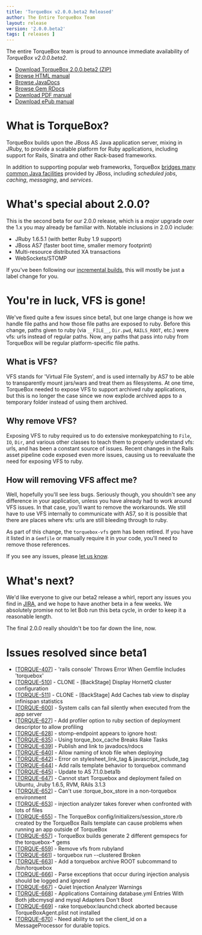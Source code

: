 ```yaml
---
title: 'TorqueBox v2.0.0.beta2 Released'
author: The Entire TorqueBox Team
layout: release
version: '2.0.0.beta2'
tags: [ releases ]
---
```


The entire TorqueBox team is proud to announce immediate availability
of *TorqueBox v2.0.0.beta2*.

* [Download TorqueBox 2.0.0.beta2 (ZIP)][download]
* [Browse HTML manual][htmldocs]
* [Browse JavaDocs][javadocs]
* [Browse Gem RDocs][rdocs]
* [Download PDF manual][pdfdocs]
* [Download ePub manual][epubdocs]

# What is TorqueBox?

TorqueBox builds upon the JBoss AS Java application server,
mixing in JRuby, to provide a scalable platform for Ruby applications,
including support for Rails, Sinatra and other Rack-based frameworks.

In addition to supporting popular web frameworks, TorqueBox [bridges
many common Java facilities][features] provided by JBoss, including *scheduled jobs*,
*caching*, *messaging*, and *services*.

# What's special about 2.0.0?

This is the second beta for our 2.0.0 release, which is a *major* upgrade over
the 1.x you may already be familiar with.  Notable inclusions in 2.0.0 include:

* JRuby 1.6.5.1 (with better Ruby 1.9 support)
* JBoss AS7 (faster boot time, smaller memory footprint)
* Multi-resource distributed XA transactions
* WebSockets/STOMP

If you've been following our [incremental builds], this will mostly be just a 
label change for you.

# You're in luck, VFS is gone!

We've fixed quite a few issues since beta1, but one large change is how
we handle file paths and how those file paths are exposed to ruby. Before 
this change, paths given to ruby (via `__FILE__`, `Dir.pwd`, `RAILS_ROOT`, etc.) 
were vfs: urls instead of regular paths. Now, any paths that pass into ruby 
from TorqueBox will be regular platform-specific file paths.

## What is VFS?

VFS stands for 'Virtual File System', and is used internally by AS7 to be
able to transparently mount jars/wars and treat them as filesystems. At one
time, TorqueBox needed to expose VFS to support archived ruby applications,
but this is no longer the case since we now explode archived apps to a 
temporary folder instead of using them archived.

## Why remove VFS?

Exposing VFS to ruby required us to do extensive monkeypatching to `File`, `IO`,
`Dir`, and various other classes to teach them to properly understand vfs:
urls, and has been a constant source of issues. Recent changes in the Rails
asset pipeline code exposed even more issues, causing us to reevaluate the
need for exposing VFS to ruby.

## How will removing VFS affect me?

Well, hopefully you'll see less bugs. Seriously though, you shouldn't see
any difference in your application, unless you have already had to work
around VFS issues. In that case, you'll want to remove the workarounds. We
still have to use VFS internally to communicate with AS7, so it is possible 
that there are places where vfs: urls are still bleeding through to ruby. 

As part of this change, the `torquebox-vfs` gem has been retired. If you have
it listed in a `Gemfile` or manually require it in your code, you'll need to 
remove those references. 

If you see any issues, please [let us know][JIRA].

# What's next?

We'd like everyone to give our beta2 release a whirl, report any issues you find
in [JIRA], and we hope to have another beta in a few weeks.  We absolutely
promise not to let Bob run this beta cycle, in order to keep it a reasonable length.

The final 2.0.0 really shouldn't be too far down the line, now.

# Issues resolved since beta1

<ul>
<li>[<a href='https://issues.jboss.org/browse/TORQUE-407'>TORQUE-407</a>] -         &#39;rails console&#39; Throws Error When Gemfile Includes &#39;torquebox&#39;
</li>
<li>[<a href='https://issues.jboss.org/browse/TORQUE-510'>TORQUE-510</a>] -         CLONE - [BackStage] Display HornetQ cluster configuration
</li>
<li>[<a href='https://issues.jboss.org/browse/TORQUE-511'>TORQUE-511</a>] -         CLONE - [BackStage] Add Caches tab view to display infinispan statistics
</li>
<li>[<a href='https://issues.jboss.org/browse/TORQUE-600'>TORQUE-600</a>] -         System calls can fail silently when executed from the app server
</li>
<li>[<a href='https://issues.jboss.org/browse/TORQUE-627'>TORQUE-627</a>] -         Add profiler option to ruby section of deployment descriptor to allow profiling
</li>
<li>[<a href='https://issues.jboss.org/browse/TORQUE-628'>TORQUE-628</a>] -         stomp-endpoint appears to ignore host:
</li>
<li>[<a href='https://issues.jboss.org/browse/TORQUE-635'>TORQUE-635</a>] -         Using torque_box_cache Breaks Rake Tasks
</li>
<li>[<a href='https://issues.jboss.org/browse/TORQUE-639'>TORQUE-639</a>] -         Publish and link to javadocs/rdocs
</li>
<li>[<a href='https://issues.jboss.org/browse/TORQUE-640'>TORQUE-640</a>] -         Allow naming of knob file when deploying
</li>
<li>[<a href='https://issues.jboss.org/browse/TORQUE-642'>TORQUE-642</a>] -         Error on stylesheet_link_tag &amp; javascript_include_tag
</li>
<li>[<a href='https://issues.jboss.org/browse/TORQUE-644'>TORQUE-644</a>] -         Add rails template behavior to torquebox command
</li>
<li>[<a href='https://issues.jboss.org/browse/TORQUE-645'>TORQUE-645</a>] -         Update to AS 7.1.0.beta1b
</li>
<li>[<a href='https://issues.jboss.org/browse/TORQUE-647'>TORQUE-647</a>] -         Cannot start Torquebox and deployment failed on Ubuntu, Jruby 1.6.5, RVM, RAils 3.1.3
</li>
<li>[<a href='https://issues.jboss.org/browse/TORQUE-652'>TORQUE-652</a>] -         Can&#39;t use :torque_box_store in a non-torquebox environment
</li>
<li>[<a href='https://issues.jboss.org/browse/TORQUE-653'>TORQUE-653</a>] -         injection analyzer takes forever when confronted with lots of files
</li>
<li>[<a href='https://issues.jboss.org/browse/TORQUE-655'>TORQUE-655</a>] -         The TorqueBox config/initializers/session_store.rb created by the TorqueBox Rails template can cause problems when running an app outside of TorqueBox
</li>

<li>[<a href='https://issues.jboss.org/browse/TORQUE-657'>TORQUE-657</a>] -         TorqueBox builds generate 2 different gemspecs for the torquebox-* gems
</li>
<li>[<a href='https://issues.jboss.org/browse/TORQUE-659'>TORQUE-659</a>] -         Remove vfs from rubyland
</li>
<li>[<a href='https://issues.jboss.org/browse/TORQUE-661'>TORQUE-661</a>] -         torquebox run --clustered Broken
</li>
<li>[<a href='https://issues.jboss.org/browse/TORQUE-663'>TORQUE-663</a>] -         Add a torquebox archive ROOT subcommand to /bin/torquebox
</li>
<li>[<a href='https://issues.jboss.org/browse/TORQUE-666'>TORQUE-666</a>] -         Parse exceptions that occur during injection analysis should be logged and ignored
</li>
<li>[<a href='https://issues.jboss.org/browse/TORQUE-667'>TORQUE-667</a>] -         Quiet Injection Analyzer Warnings
</li>
<li>[<a href='https://issues.jboss.org/browse/TORQUE-668'>TORQUE-668</a>] -         Applications Containing database.yml Entries With Both jdbcmysql and mysql Adapters Don&#39;t Boot
</li>
<li>[<a href='https://issues.jboss.org/browse/TORQUE-669'>TORQUE-669</a>] -         rake torquebox:launchd:check aborted because TorqueBoxAgent.plist not installed
</li>
<li>[<a href='https://issues.jboss.org/browse/TORQUE-670'>TORQUE-670</a>] -         Need ability to set the client_id on a MessageProcessor for durable topics.
</li>
</ul>

[download]: /release/org/torquebox/torquebox-dist/2.0.0.beta2/torquebox-dist-2.0.0.beta2-bin.zip
[htmldocs]: /documentation/2.0.0.beta2/
[javadocs]: /documentation/2.0.0.beta2/javadoc/
[rdocs]: /documentation/2.0.0.beta2/yardoc/
[pdfdocs]:  /release/org/torquebox/torquebox-docs-en_US/2.0.0.beta2/torquebox-docs-en_US-2.0.0.beta2.pdf
[epubdocs]: /release/org/torquebox/torquebox-docs-en_US/2.0.0.beta2/torquebox-docs-en_US-2.0.0.beta2.epub
[features]: /features
[as7]: http://www.jboss.org/as7.html
[incremental builds]: /2x/builds/
[JIRA]: http://issues.jboss.org/browse/TORQUE
